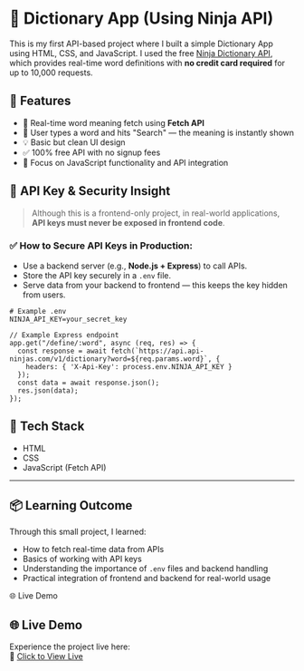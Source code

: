 # 📖 Dictionary App (Using Ninja API)

This is my first API-based project where I built a simple Dictionary App using HTML, CSS, and JavaScript. I used the free [Ninja Dictionary API](https://api-ninjas.com/api/dictionary), which provides real-time word definitions with **no credit card required** for up to 10,000 requests.

## 🚀 Features

- 📗 Real-time word meaning fetch using **Fetch API**
- 🎯 User types a word and hits "Search" — the meaning is instantly shown
- 💡 Basic but clean UI design
- ✅ 100% free API with no signup fees
- 🎯 Focus on JavaScript functionality and API integration

## 🔐 API Key & Security Insight

> Although this is a frontend-only project, in real-world applications, **API keys must never be exposed in frontend code**.

### ✅ How to Secure API Keys in Production:

- Use a backend server (e.g., **Node.js + Express**) to call APIs.
- Store the API key securely in a `.env` file.
- Serve data from your backend to frontend — this keeps the key hidden from users.

```env
# Example .env
NINJA_API_KEY=your_secret_key

// Example Express endpoint
app.get("/define/:word", async (req, res) => {
  const response = await fetch(`https://api.api-ninjas.com/v1/dictionary?word=${req.params.word}`, {
    headers: { 'X-Api-Key': process.env.NINJA_API_KEY }
  });
  const data = await response.json();
  res.json(data);
});
```

## 📁 Tech Stack

- HTML
- CSS
- JavaScript (Fetch API)

---

## 📦 Learning Outcome

Through this small project, I learned:

- How to fetch real-time data from APIs
- Basics of working with API keys
- Understanding the importance of `.env` files and backend handling
- Practical integration of frontend and backend for real-world usage

🌐 Live Demo

## 🌐 Live Demo

Experience the project live here:  
🔗 [Click to View Live](https://malik-dictionary-app.vercel.app/)
